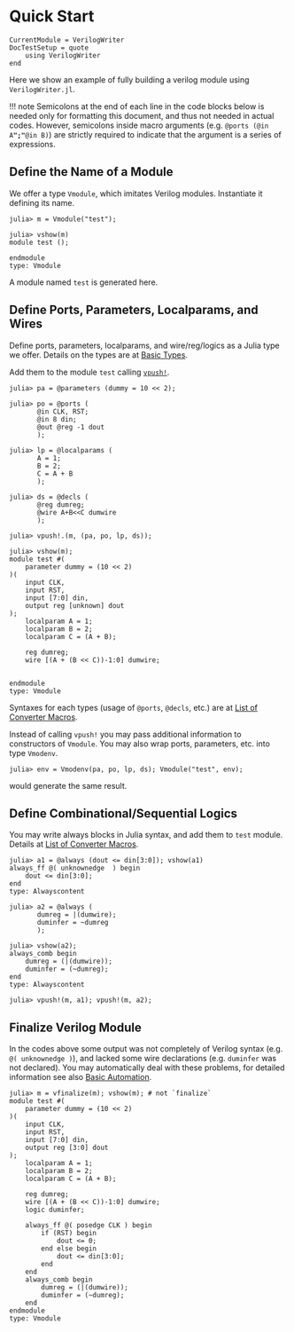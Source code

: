 # Quick Start
```@meta 
CurrentModule = VerilogWriter
DocTestSetup = quote
    using VerilogWriter
end
```

Here we show an example of fully building a verilog module using `VerilogWriter.jl`.

!!! note
    Semicolons at the end of each line in the code blocks below is needed only for formatting this document, and thus not needed in actual codes. However, semicolons inside macro arguments (e.g. `@ports (@in A`**`";"`**`@in B)`) are strictly required to indicate that the argument is a series of expressions.

## Define the Name of a Module

We offer a type `Vmodule`, which imitates Verilog modules. Instantiate it defining its name.

```jldoctest t1
julia> m = Vmodule("test");

julia> vshow(m)
module test ();

endmodule
type: Vmodule
```

A module named `test` is generated here.

## Define Ports, Parameters, Localparams, and Wires

Define ports, parameters, localparams, and wire/reg/logics as a Julia type we offer. Details on the types are at [Basic Types](@ref).

Add them to the module `test` calling [`vpush!`](@ref).

```jldoctest t1
julia> pa = @parameters (dummy = 10 << 2);

julia> po = @ports (
       @in CLK, RST; 
       @in 8 din; 
       @out @reg -1 dout
       );

julia> lp = @localparams (
       A = 1; 
       B = 2; 
       C = A + B
       );

julia> ds = @decls (
       @reg dumreg; 
       @wire A+B<<C dumwire
       );

julia> vpush!.(m, (pa, po, lp, ds));

julia> vshow(m);
module test #(
    parameter dummy = (10 << 2)
)(
    input CLK,
    input RST,
    input [7:0] din,
    output reg [unknown] dout
);
    localparam A = 1;
    localparam B = 2;
    localparam C = (A + B);

    reg dumreg;
    wire [(A + (B << C))-1:0] dumwire;


endmodule
type: Vmodule
```

Syntaxes for each types (usage of `@ports`, `@decls`, etc.) are at [List of Converter Macros](@ref).

Instead of calling `vpush!` you may pass additional information to constructors of `Vmodule`.
You may also wrap ports, parameters, etc. into type `Vmodenv`.

```jldoctest t1
julia> env = Vmodenv(pa, po, lp, ds); Vmodule("test", env);
```

would generate the same result.


## Define Combinational/Sequential Logics

You may write always blocks in Julia syntax, and add them to `test` module. Details at [List of Converter Macros](@ref).

```jldoctest t1
julia> a1 = @always (dout <= din[3:0]); vshow(a1)
always_ff @( unknownedge  ) begin
    dout <= din[3:0];
end
type: Alwayscontent

julia> a2 = @always (
       dumreg = |(dumwire);
       duminfer = ~dumreg
       );

julia> vshow(a2);
always_comb begin
    dumreg = (|(dumwire));
    duminfer = (~dumreg);
end
type: Alwayscontent

julia> vpush!(m, a1); vpush!(m, a2);
```

## Finalize Verilog Module

In the codes above some output was not completely of Verilog syntax (e.g. `@( unknownedge )`), and lacked some wire declarations (e.g. `duminfer` was not declared).
You may automatically deal with these problems, for detailed information see also [Basic Automation](@ref).

```jldoctest t1
julia> m = vfinalize(m); vshow(m); # not `finalize`
module test #(
    parameter dummy = (10 << 2)
)(
    input CLK,
    input RST,
    input [7:0] din,
    output reg [3:0] dout
);
    localparam A = 1;
    localparam B = 2;
    localparam C = (A + B);

    reg dumreg;
    wire [(A + (B << C))-1:0] dumwire;
    logic duminfer;

    always_ff @( posedge CLK ) begin
        if (RST) begin
            dout <= 0;
        end else begin
            dout <= din[3:0];
        end
    end
    always_comb begin
        dumreg = (|(dumwire));
        duminfer = (~dumreg);
    end
endmodule
type: Vmodule
```
